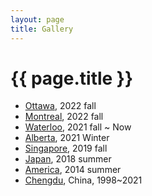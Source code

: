 ```yaml
---
layout: page
title: Gallery
---
```


# {{ page.title }}

+ <a href="{{ site.baseurl }}/pages/ottawa.html">Ottawa</a>, 2022 fall
+ <a href="{{ site.baseurl }}/pages/montreal.html">Montreal</a>, 2022 fall
+ <a href="{{ site.baseurl }}/pages/waterloo.html">Waterloo</a>, 2021 fall ~ Now
+ <a href="{{ site.baseurl }}/pages/alberta.html">Alberta</a>,  2021 Winter
+ <a href="{{ site.baseurl }}/pages/singapore.html">Singapore</a>, 2019 fall
+ <a href="{{ site.baseurl }}/pages/japan.html">Japan</a>, 2018 summer
+ <a href="{{ site.baseurl }}/pages/america.html">America</a>, 2014 summer
+ <a href="{{ site.baseurl }}/pages/chengdu.html">Chengdu</a>, China, 1998~2021

